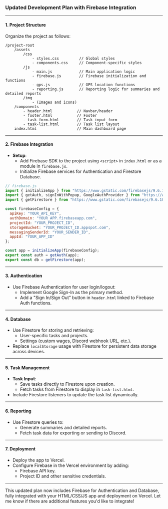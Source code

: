 ### **Updated Development Plan with Firebase Integration**

---

#### **1. Project Structure**
Organize the project as follows:
```
/project-root
    /assets
        /css
            - styles.css         // Global styles
            - components.css     // Component-specific styles
        /js
            - main.js            // Main application logic
            - firebase.js        // Firebase initialization and functions
            - gps.js             // GPS location functions
            - reporting.js       // Reporting logic for summaries and detailed reports
        /img
            - (Images and icons)
    /components
        - header.html           // Navbar/header
        - footer.html           // Footer
        - task-form.html        // Task input form
        - task-list.html        // Task list layout
    index.html                  // Main dashboard page
```

---

#### **2. Firebase Integration**
- **Setup**:
  - Add Firebase SDK to the project using `<script>` in `index.html` or as a module in `firebase.js`.
  - Initialize Firebase services for Authentication and Firestore Database.

```javascript
// firebase.js
import { initializeApp } from "https://www.gstatic.com/firebasejs/9.6.10/firebase-app.js";
import { getAuth, signInWithPopup, GoogleAuthProvider } from "https://www.gstatic.com/firebasejs/9.6.10/firebase-auth.js";
import { getFirestore } from "https://www.gstatic.com/firebasejs/9.6.10/firebase-firestore.js";

const firebaseConfig = {
  apiKey: "YOUR_API_KEY",
  authDomain: "YOUR_APP.firebaseapp.com",
  projectId: "YOUR_PROJECT_ID",
  storageBucket: "YOUR_PROJECT_ID.appspot.com",
  messagingSenderId: "YOUR_SENDER_ID",
  appId: "YOUR_APP_ID"
};

const app = initializeApp(firebaseConfig);
export const auth = getAuth(app);
export const db = getFirestore(app);
```

---

#### **3. Authentication**
- Use Firebase Authentication for user login/logout:
  - Implement Google Sign-In as the primary method.
  - Add a "Sign In/Sign Out" button in `header.html` linked to Firebase Auth functions.

---

#### **4. Database**
- Use Firestore for storing and retrieving:
  - User-specific tasks and projects.
  - Settings (custom wages, Discord webhook URL, etc.).
- Replace `localStorage` usage with Firestore for persistent data storage across devices.

---

#### **5. Task Management**
- **Task Input**:
  - Save tasks directly to Firestore upon creation.
  - Fetch tasks from Firestore to display in `task-list.html`.
- Include Firestore listeners to update the task list dynamically.

---

#### **6. Reporting**
- Use Firestore queries to:
  - Generate summaries and detailed reports.
  - Fetch task data for exporting or sending to Discord.

---

#### **7. Deployment**
- Deploy the app to Vercel.
- Configure Firebase in the Vercel environment by adding:
  - Firebase API key.
  - Project ID and other sensitive credentials.

---

This updated plan now includes Firebase for Authentication and Database, fully integrated with your HTML/CSS/JS app and deployment on Vercel. Let me know if there are additional features you'd like to integrate!